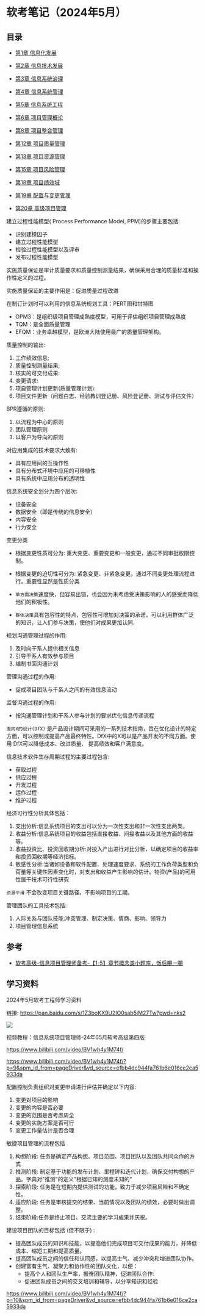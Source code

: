 # 软考笔记（2024年5月）

## 目录

- [第1章 信息化发展](/blog/ruankao/chapter-1.md)

- [第2章 信息技术发展](/blog/ruankao/chapter-2.md)

- [第3章 信息系统治理](/blog/ruankao/chapter-3.md)

- [第4章 信息系统管理](/blog/ruankao/chapter-4.md)

- [第5章 信息系统工程](/blog/ruankao/chapter-5.md)

- [第6章 项目管理概论](/blog/ruankao/chapter-6.md)

- [第8章 项目整合管理](/blog/ruankao/chapter-8.md)

- [第12章 项目质量管理](/blog/ruankao/chapter-12.md)

- [第13章 项目资源管理](/blog/ruankao/chapter-13.md)

- [第15章 项目风险管理](/blog/ruankao/chapter-15.md)

- [第18章 项目绩效域](/blog/ruankao/chapter-18.md)

- [第19章 配置与变更管理](/blog/ruankao/chapter-19.md)

- [第20章 高级项目管理](/blog/ruankao/chapter-20.md)

建立过程性能模型( Process Performance Model, PPM)的步骤主要包括: 
- 识别建模因子
- 建立过程性能模型
- 检验过程性能模型以及评审
- 发布过程性能模型


实施质量保证是审计质量要求和质量控制测量结果，确保采用合理的质量标准和操作性定义的过程。

实施质量保证的主要作用是：促进质量过程改进

在制订计划时可以利用的信息系统规划工具：PERT图和甘特图

- OPM3：是组织级项目管理成熟度模型，可用于评估组织项目管理成熟度
- TQM：是全面质量管理
- EFQM：业务卓越模型，是欧洲大陆使用最广的质量管理架构。

质量控制的输出:
1. 工作绩效信息;
2. 质量控制测量结果;
3. 核实的可交付成果:
4. 变更请求:
5. 项自管理计划更新(质量管理计划):
6. 项目文件更新（问题白志、经验教训登记册、风险登记册、测试与评估文件）



BPR遵循的原则:
1. 以流程为中心的原则
2. 团队管理原则
3. 以客户为导向的原则

对应用集成的技术要求大致有:
- 具有应用间的互操作性
- 具有分布式环境中应用的可移植性
- 具有系统中应用分布的透明性

信息系统安全划分为四个层次:
- 设备安全
- 数据安全（即是传统的信息安全）
- 内容安全
- 行为安全

变更分类
- 根据变更性质可分为: 重大变更、重要变更和一般变更，通过不同审批权限控制。
- 根据变更的迫切性可分为: 紧急变更、非紧急变更。通过不同变更处理流程进行。重要性显然是性质分类

- `单方面决策`速度快，但容易出错，也会因为未考虑受决策影响的人的感受而降低他们的积极性。
- `群体决策`具有包容性的特点，包容性可增加对决策的承诺，可以利用群体广泛的知识，让人们参与决策，使他们对成果更加认同.

规划沟通管理过程的作用:
1. 及时向干系人提供相关信息
2. 引导干系人有效参与项目
3. 编制书面沟通计划

管理沟通过程的作用:
- 促成项目团队与千系人之间的有效信息流动

监督沟通过程的作用:
- 按沟通管理计划和干系人参与计划的要求优化信息传递流程

`面向X的设计(DfX)` 是产品设计期间可采用的一系列技术指南，旨在优化设计的特定方面，可以控制或提高产品最终特性。DfX中的X可以是产品开发的不同方面。使用 DfX可以降低成本、改进质量、 提高绩效和客户满意度。

信息技术软件生存周期过程的主要过程包含:

- 获取过程
- 供应过程
- 开发过程
- 运作过程
- 维护过程

经济可行性分析具体包括：
1. 支出分析:信息系统项目的支出可以分为一次性支出和非一次性支出两类。
2. 收益分析:信息系统项目的收益包括直接收益、间接收益以及其他方面的收益等。
3. 收益投资比、投资回收期分析:对投入产出进行对比分析，以确定项目的收益率和投资回收期等经济指标。
4. 敏感性分析:当诸如设备和软件配置、处理速度要求、系统的工作负荷类型和负荷量等关键性因素变化时，对支出和收益产生影响的估计。物资(产品)的可用性属干技术可行性研究

`资源平滑` 不会改变项目关键路径，不影响项目的工期。

管理团队的工具技术包括:

1. 人际关系与团队技能:冲突管理、制定决策、情商、影响、领导力
2. 项目管理信息系统

## 参考

- [软考高级-信息项目管理师备考-【1-5】章节概念类小题库，饭后嚼一嚼](https://mp.weixin.qq.com/s/A-cOC7lHAiWxZTSRjiT9XQ)

## 学习资料

2024年5月软考工程师学习资料

链接: https://pan.baidu.com/s/1Z3boKX9U2IO0sab5jM27Tw?pwd=nks2

![](https://cdn.jsdelivr.net/gh/mouday/img/2024/03/19/m6kqkh2.png)


视频教程：信息系统项目管理师-24年05月软考高级第四版

https://www.bilibili.com/video/BV1wh4y1M74f/

https://www.bilibili.com/video/BV1wh4y1M74f/?p=9&spm_id_from=pageDriver&vd_source=efbb4dc944fa761b6e016ce2ca5933da


配置控制负责组织对变更申请进行评估并确定以下内容:
1. 变更对项目的影响
2. 变更的内容是否必要
3. 变更的范围是否考虑周全
4. 变更的实施方案是否可行
5. 变更工作量估计是否合理



敏捷项目管理的流程包括

1. 构想阶段: 任务是确定产品构想、项目范围、项目团队以及团队共同众作的方式
2. 推测阶段: 制定基于功能的发布计划、里程碑和迭代计划，确保交付构想的产品。字典对"推测"的定义"根据已知的测度未知的"
3. 探索阶段: 任务是在短期内提供测试的功能，致力于减少项目风险和不确定性。
4. 适应阶段: 任务是审核提交的结果、当前情况以及团队的绩效，必要时做出调整。
5. 结束阶段:任务是终止项目、交流主要的学习成果并庆祝。



建设项目团队的目标包括 (但不限于) :

- 提高团队成员的知识和技能，以提高他们完成项目可交付成果的能力，并降低成本、缩短工期和提高质量。
- 提高团队成员之间的信任和认同感，以提高士气、减少冲突和增进团队协作。
- 创建富有生气、凝聚力和协作性的团队文化，以便：
    - 提高个人和团队生产率，振奋团队精神，促进团队合作:
    - 促进团队成员之间的交叉培训和辅导，以分享知识和经验


https://www.bilibili.com/video/BV1wh4y1M74f/?p=10&spm_id_from=pageDriver&vd_source=efbb4dc944fa761b6e016ce2ca5933da